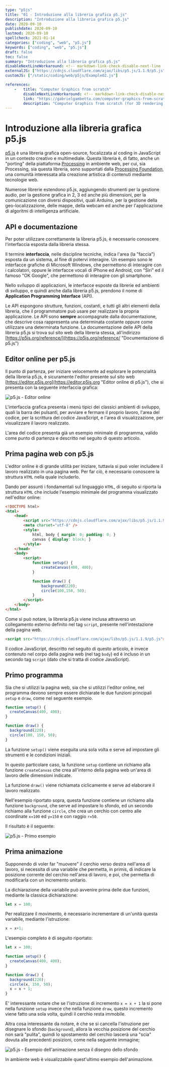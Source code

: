 ```yaml
---
type: "p5js"
title: "01 - Introduzione alla libreria grafica p5.js"
description: "Introduzione alla libreria grafica p5.js"
date: 2020-09-10
publishdate: 2020-09-10
lastmod: 2020-09-10
spellcheck: 2021-01-14
categories: ["coding", "web", "p5.js"]
keywords: ["coding", "web", "p5.js"]
draft: false
toc: false
summary: "Introduzione alla libreria grafica p5.js"
disableNextLineWorkaround: <!-- markdown-link-check-disable-next-line -->
externalJS: ["https://cdnjs.cloudflare.com/ajax/libs/p5.js/1.1.9/p5.js"]
customJS: ["/static/coding/web/p5js/Example02.js"]

references:
    -   title: "Computer Graphics from scratch"
        disableNextLineWorkaround: <!-- markdown-link-check-disable-next-line -->
        link: "https://gabrielgambetta.com/computer-graphics-from-scratch/introduction.html"
        description: "Computer Graphics from scratch (for 3D rendering)"
---
```


# Introduzione alla libreria grafica p5.js

[p5.js](https://p5js.org "Sito web di p5.js") è una libreria grafica open-source, focalizzata al coding in JavaScript in un contesto creativo e multimediale. Questa libreria è, di fatto, anche un "porting" della piattaforma [Processing](https://processing.org/ "Sito web di processing") in ambiente web, per cui, sia Processing, sia questa libreria, sono supportati dalla [Processing Foundation](https://processingfoundation.org "Sito web della Processing Foundation"), una comunità interessata alla creazione artistica di contenuti mediante tecnologie web.

Numerose librerie estendono p5.js, aggiungendo strumenti per la gestione audio, per la gestione grafica in 2, 3 ed anche più dimensioni, per la comunicazione con diversi dispositivi, quali Arduino, per la gestione della geo-localizzazione, delle mappe, della webcam ed anche per l'applicazione di algoritmi di intelligenza artificiale.

## API e documentazione

Per poter utilizzare correttamente la libreria p5.js, è necessario conoscere l'interfaccia esposta dalla libreria stessa.

Il termine **interfaccia**, nelle discipline tecniche, indica l'area (la "faccia") esposta da un sistema, al fine di potervi interagire. Un esempio sono le interfacce grafiche di Microsoft Windows, che permettono di interagire con i calcolatori, oppure le interfacce vocali di iPhone ed Android, con "Siri" ed il famoso "OK Google", che permettono di interagire con gli smartphone.

Nello sviluppo di applicazioni, le interfacce esposte da librerie ed ambienti di sviluppo, e quindi anche dalla libreria p5.js, prendono il nome di **Application Programming Interface** (API).

Le API espongono strutture, funzioni, costanti, e tutti gli altri elementi della libreria, che il programmatore può usare per realizzare la propria applicazione. Le API sono **sempre** accompagnate dalla documentazione, che descrive cosa rappresenta una determinata costante oppure come utilizzare una determinata funzione. La documentazione delle API della libreria p5.js si trova sul sito web della libreria stessa, all'indirizzo [https://p5js.org/reference/](https://p5js.org/reference/ "Documentazione di p5.js")

## Editor online per p5.js

Il punto di partenza, per iniziare velocemente ad esplorare le potenzialità della libreria p5.js, è sicuramente l'editor presente sul sito web [https://editor.p5js.org](https://editor.p5js.org "Editor online di p5.js"), che si presenta con la seguente interfaccia grafica:

![p5.js - Editor online](/static/coding/web/p5js/OnlineEditor.png "p5.js - Editor online")

L'interfaccia grafica presenta i menù tipici dei classici ambienti di sviluppo, quali la barra dei pulsanti, per avviare e fermare il proprio lavoro, l'area del codice, per la scrittura del codice JavaScript, e l'area di visualizzazione, per visualizzare il lavoro realizzato.

L'area del codice presenta già un esempio minimale di programma, valido come punto di partenza e descritto nel seguito di questo articolo.

## Prima pagina web con p5.js

L'editor online è di grande utilità per iniziare, tuttavia si può voler includere il lavoro realizzato in una pagina web. Per far ciò, è necessario conoscere la struttura ``HTML`` nella quale includerlo.

Dando per assunti i fondamentali sul linguaggio ``HTML``, di seguito si riporta la struttura ``HTML`` che include l'esempio minimale del programma visualizzato nell'editor online:

```html
<!DOCTYPE html>
<html>
    <head>
        <script src="https://cdnjs.cloudflare.com/ajax/libs/p5.js/1.1.9/p5.js"></script>
        <meta charset="utf-8" />
        <style>
            html, body { margin: 0; padding: 0; }
            canvas { display: block; }
        </style>
    </head>
    <body>
        <script>
            function setup() {
                createCanvas(400, 400);
            }

            function draw() {
                background(220);
                circle(100,150, 50);
            }
        </script>
    </body>
</html>
```

Come si può notare, la libreria p5.js viene inclusa attraverso un collegamento esterno definito nel tag ``script``, presente nell'intestazione della pagina web.

```html
<script src="https://cdnjs.cloudflare.com/ajax/libs/p5.js/1.1.9/p5.js"></script>
```

Il codice JavaScript, descritto nel seguito di questo articolo, è invece contenuto nel corpo della pagina web (nel tag ``body``) ed è incluso in un secondo tag ``script`` (dato che si tratta di codice JavaScript).


## Primo programma

Sia che si utilizzi la pagina web, sia che si utilizzi l'editor online, nel programma devono sempre essere dichiarate le due funzioni principali ``setup`` e ``draw``, come nel seguente esempio.

```javascript
function setup() {
  createCanvas(400, 400);
}

function draw() {
  background(220);
  circle(100, 150, 50);
}
```

La funzione `setup()` viene eseguita una sola volta e serve ad impostare gli strumenti e le condizioni iniziali.

In questo particolare caso, la funzione `setup` contiene un richiamo alla funzione `createCanvas` che crea all'interno della pagina web un'area di lavoro delle dimensioni indicate.

La funzione `draw()` viene richiamata ciclicamente e serve ad elaborare il lavoro realizzato.

Nell'esempio riportato sopra, questa funzione contiene un richiamo alla funzione `background`, che serve ad impostare lo sfondo, ed un secondo richiamo alla funzione `circle`, che crea un cerchio con centro alle coordinate `x=100` ed `y=150` e con raggio `r=50`.

Il risultato è il seguente:

![p5.js - Primo esempio](/static/coding/web/p5js/Example01.png "p5.js - Primo esempio")

## Prima animazione

Supponendo di voler far "muovere" il cerchio verso destra nell'area di lavoro, si necessita di una variabile che permetta, in primis, di indicare la posizione corrente del cerchio nell'area di lavoro, e poi, che permetta di modificarla con un incremento unitario.

La dichiarazione della variabile può avvenire prima delle due funzioni, mediante la classica dichiarazione:

```javascript
let x = 100;
```

Per realizzare il movimento, è necessario incrementare di un'unità questa variabile, mediante l'istruzione:

```javascript
x = x+1;
```

L'esempio completo è di seguito riportato:

```javascript
let x = 100;

function setup() {
  createCanvas(400, 400);
}

function draw() {
  background(220);
  circle(x, 150, 50);
  x = x + 1;
}
```

E' interessante notare che se l'istruzione di incremento ``x = x + 1`` la si pone nella funzione ``setup`` invece che nella funzione ``draw``, questo incremento viene fatto una sola volta, quindi il cerchio resta immobile.

Altra cosa interessante da notare, è che se si cancella l'istruzione per disegnare lo sfondo (``background``), allora la vecchia posizione del cerchio non sarà "pulita", quindi lo spostamento del cerchio lascerà una "scia" dovuta alle precedenti posizioni, come nella seguente immagine;

![p5.js - Esempio dell'animazione senza il disegno dello sfondo](/static/coding/web/p5js/Example02.png "p5.js - Esempio dell'animazione senza il disegno dello sfondo")

In ambiente web è visualizzabile quest'ultimo esempio dell'animazione.

<div id="example02"></div>
